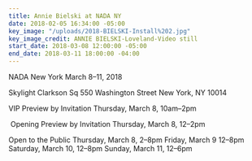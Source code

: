 ```yaml
---
title: Annie Bielski at NADA NY
date: 2018-02-05 16:34:00 -05:00
key_image: "/uploads/2018-BIELSKI-Install%202.jpg"
key_image_credit: ANNIE BIELSKI-Loveland-Video still
start_date: 2018-03-08 12:00:00 -05:00
end_date: 2018-03-11 18:00:00 -04:00
---
```


NADA New York
March 8–11, 2018

Skylight Clarkson Sq
550 Washington Street
New York, NY 10014

VIP Preview by Invitation
Thursday, March 8, 10am–2pm

 Opening Preview by Invitation
Thursday, March 8, 12–2pm 

Open to the Public
Thursday, March 8, 2–8pm
Friday, March 9 12–8pm
Saturday, March 10, 12–8pm
Sunday, March 11, 12–6pm
